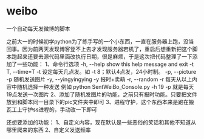 # weibo
一个自动每天发微博的脚本

之前大一的时候初学python为了练手写的一个小东西，一直在服务器上跑，没当回事。因为前两天发现博客登不上去才发现服务器宕机了，重启后想重新把这个脚本跑起来还要去源代码里面改执行日期，很是麻烦，于是这次把代码整理了一下添加了一些功能：
1、命令行选项
  -h, --help          show this help message and exit
  -t T, --time=T      -t 设定每天几点发。如 -t 8；默认4点发，24小时制。
  -p, --picture       -p 随机发送图片
  -y, --yingyingying  -y 报时+卖萌
  -r, --random        -r 每天从以上内容中随机选择一种发送
  例如 python SentWeiBo_Console.py -h 19 -p 就是每天19点发送一次图片
2、添加了随机发图片的功能，之前只有报时功能。只要把文件放到和脚本同一目录下的pic文件夹中即可
3、进程守护，这个东西本来是跑在搬瓦工上守护ss进程的，手动改一下即可

还想要添加的功能：
1、自定义内容，现在默认是一些恶俗的笑话和其他不知道从哪里爬来的东西
2、自定义发送频率

